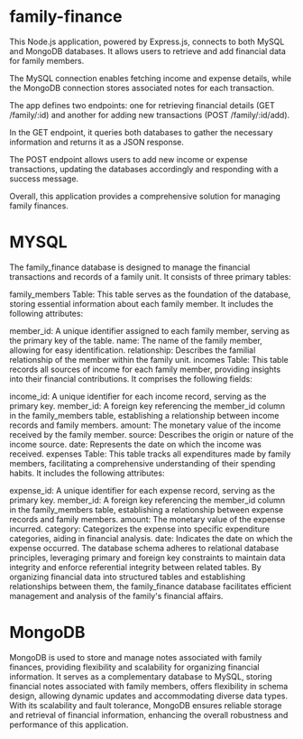 # family-finance
This Node.js application, powered by Express.js, connects to both MySQL and MongoDB databases. It allows users to retrieve and add financial data for family members. 

The MySQL connection enables fetching income and expense details, while the MongoDB connection stores associated notes for each transaction. 

The app defines two endpoints: one for retrieving financial details (GET /family/:id) and another for adding new transactions (POST /family/:id/add). 

In the GET endpoint, it queries both databases to gather the necessary information and returns it as a JSON response. 

The POST endpoint allows users to add new income or expense transactions, updating the databases accordingly and responding with a success message. 

Overall, this application provides a comprehensive solution for managing family finances.


# MYSQL
The family_finance database is designed to manage the financial transactions and records of a family unit. It consists of three primary tables:

family_members Table: This table serves as the foundation of the database, storing essential information about each family member. It includes the following attributes:

member_id: A unique identifier assigned to each family member, serving as the primary key of the table.
name: The name of the family member, allowing for easy identification.
relationship: Describes the familial relationship of the member within the family unit.
incomes Table: This table records all sources of income for each family member, providing insights into their financial contributions. It comprises the following fields:

income_id: A unique identifier for each income record, serving as the primary key.
member_id: A foreign key referencing the member_id column in the family_members table, establishing a relationship between income records and family members.
amount: The monetary value of the income received by the family member.
source: Describes the origin or nature of the income source.
date: Represents the date on which the income was received.
expenses Table: This table tracks all expenditures made by family members, facilitating a comprehensive understanding of their spending habits. It includes the following attributes:

expense_id: A unique identifier for each expense record, serving as the primary key.
member_id: A foreign key referencing the member_id column in the family_members table, establishing a relationship between expense records and family members.
amount: The monetary value of the expense incurred.
category: Categorizes the expense into specific expenditure categories, aiding in financial analysis.
date: Indicates the date on which the expense occurred.
The database schema adheres to relational database principles, leveraging primary and foreign key constraints to maintain data integrity and enforce referential integrity between related tables. By organizing financial data into structured tables and establishing relationships between them, the family_finance database facilitates efficient management and analysis of the family's financial affairs.

# MongoDB

MongoDB is used to store and manage notes associated with family finances, providing flexibility and scalability for organizing financial information.
It serves as a complementary database to MySQL, storing financial notes associated with family members, offers flexibility in schema design, allowing dynamic updates and accommodating diverse data types. 
With its scalability and fault tolerance, MongoDB ensures reliable storage and retrieval of financial information, enhancing the overall robustness and performance of this application.

